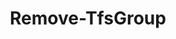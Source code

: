 ﻿---
title: Remove-TfsGroup
breadcrumbs: [ "Identity", "Group" ]
parent: "Identity.Group"
description: "Removes an Azure DevOps group. "
remarks: 
parameterSets: 
  "_All_": [ Collection, Group, Project, Scope, Server ] 
  "__AllParameterSets":  
    Group: 
      type: "object"  
      position: "0"  
    Collection: 
      type: "object"  
    Project: 
      type: "object"  
    Scope: 
      type: "GroupScope"  
    Server: 
      type: "object" 
parameters: 
  - name: "Group" 
    description: "Specifies the group to be removed. " 
    globbing: false 
    pipelineInput: "true (ByValue)" 
    position: 0 
    type: "object" 
    defaultValue: "*" 
  - name: "Scope" 
    description: "Specifies the scope under which to search for the group. When omitted, defaults to the Collection scope. Possible values: Server, Collection, Project" 
    globbing: false 
    type: "GroupScope" 
    defaultValue: "Collection" 
  - name: "Project" 
    description: "Specifies the name of the Team Project, its ID (a GUID), or a Microsoft.TeamFoundation.Core.WebApi.TeamProject object to connect to. When omitted, it defaults to the connection set by Connect-TfsTeamProject (if any). For more details, see the Get-TfsTeamProject cmdlet. " 
    globbing: false 
    type: "object" 
  - name: "Collection" 
    description: "Specifies the URL to the Team Project Collection or Azure DevOps Organization to connect to, a TfsTeamProjectCollection object (Windows PowerShell only), or a VssConnection object. You can also connect to an Azure DevOps Services organizations by simply providing its name instead of the full URL. For more details, see the Get-TfsTeamProjectCollection cmdlet. When omitted, it defaults to the connection set by Connect-TfsTeamProjectCollection (if any). " 
    globbing: false 
    type: "object" 
    aliases: [ Organization ] 
  - name: "Organization" 
    description: "Specifies the URL to the Team Project Collection or Azure DevOps Organization to connect to, a TfsTeamProjectCollection object (Windows PowerShell only), or a VssConnection object. You can also connect to an Azure DevOps Services organizations by simply providing its name instead of the full URL. For more details, see the Get-TfsTeamProjectCollection cmdlet. When omitted, it defaults to the connection set by Connect-TfsTeamProjectCollection (if any). This is an alias of the Collection parameter." 
    globbing: false 
    type: "object" 
    aliases: [ Organization ] 
  - name: "Server" 
    description: "Specifies the URL to the Team Foundation Server to connect to, a TfsConfigurationServer object (Windows PowerShell only), or a VssConnection object. When omitted, it defaults to the connection set by Connect-TfsConfiguration (if any). For more details, see the Get-TfsConfigurationServer cmdlet. " 
    globbing: false 
    type: "object"
inputs: 
  - type: "System.Object" 
    description: "Specifies the group to be removed. "
outputs: 
  - type: "Microsoft.VisualStudio.Services.Graph.Client.GraphGroup" 
    description: 
notes: 
relatedLinks: 
  - text: "Online Version:" 
    uri: "https://tfscmdlets.dev/docs/cmdlets/Identity/Group/Remove-TfsGroup"
aliases: 
examples: 
---
